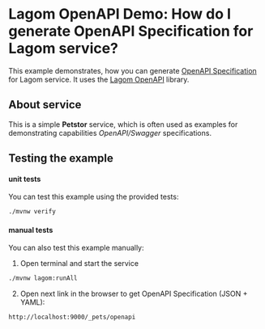 # Lagom OpenAPI Demo: How do I generate OpenAPI Specification for Lagom service?

This example demonstrates, how you can generate [OpenAPI Specification](https://swagger.io/specification/) for Lagom service. It uses the [Lagom OpenAPI](https://github.com/taymyr/lagom-openapi) library.

## About service

This is a simple **Petstor** service, which is often used as examples for demonstrating capabilities _OpenAPI/Swagger_ specifications.

## Testing the example

#### unit tests

You can test this example using the provided tests:

```bash
./mvnw verify
```

#### manual tests

You can also test this example manually:

1. Open terminal and start the service

```bash
./mvnw lagom:runAll
```

2. Open next link in the browser to get OpenAPI Specification (JSON + YAML):

```
http://localhost:9000/_pets/openapi
```
